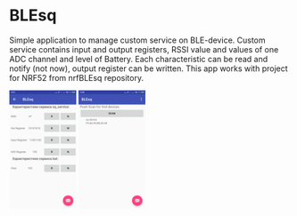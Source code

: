 # BLEsq
Simple application to manage custom service on BLE-device. Custom service contains input and output registers, RSSI value and values of one ADC channel and level of Battery.
Each characteristic can be read and notify (not now), output register can be written. This app works with project for NRF52 from nrfBLEsq repository.

<img src="https://github.com/squli/BLEsq/blob/master/Screenshot_1.png" width="120">

<img src="https://github.com/squli/BLEsq/blob/master/Screenshot_2.png" width="120">
